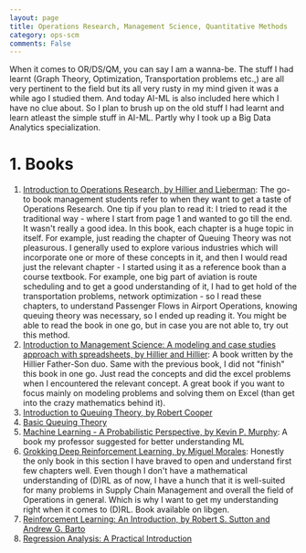 ```yaml
---
layout: page
title: Operations Research, Management Science, Quantitative Methods
category: ops-scm
comments: False
---
```


When it comes to OR/DS/QM, you can say I am a wanna-be. The stuff I had learnt (Graph Theory, Optimization, Transportation problems etc.,) are all very pertinent to the field but its all very rusty in my mind given it was a while ago I studied them. And today AI-ML is also included here which I have no clue about. So I plan to brush up on the old stuff I had learnt and learn atleast the simple stuff in AI-ML. Partly why I took up a Big Data Analytics specialization.

# 1. Books

1. [Introduction to Operations Research, by Hillier and Lieberman](https://archive.org/details/introduction-to-operations-research): The go-to book management students refer to when they want to get a taste of Operations Research. One tip if you plan to read it: I tried to read it the traditional way - where I start from page 1 and wanted to go till the end. It wasn't really a good idea. In this book, each chapter is a huge topic in itself. For example, just reading the chapter of Queuing Theory was not pleasurous. I generally used to explore various industries which will incorporate one or more of these concepts in it, and then I would read just the relevant chapter - I started using it as a reference book than a course textbook. For example, one big part of aviation is route scheduling and to get a good understanding of it, I had to get hold of the transportation problems, network optimization - so I read these chapters, to understand Passenger Flows in Airport Operations, knowing queuing theory was necessary, so I ended up reading it. You might be able to read the book in one go, but in case you are not able to, try out this method.
2. [Introduction to Management Science: A modeling and case studies approach with spreadsheets, by Hillier and Hillier](https://archive.org/details/isbn_9780070599680): A book written by the Hillier Father-Son duo. Same with the previous book, I did not "finish" this book in one go. Just read the concepts and did the excel problems when I encountered the relevant concept. A great book if you want to focus mainly on modeling problems and solving them on Excel (than get into the crazy mathematics behind it).
3. [Introduction to Queuing Theory, by Robert Cooper](https://www.cse.fau.edu/~bob/publications/IntroToQueueingTheory_Cooper.pdf)
4. [Basic Queuing Theory](https://yzr95924.github.io/pdf/book/Basic-Queueing-Theory.pdf)
5. [Machine Learning - A Probabilistic Perspective, by Kevin P. Murphy](https://raw.githubusercontent.com/kerasking/book-1/master/ML%20Machine%20Learning-A%20Probabilistic%20Perspective.pdf): A book my professor suggested for better understanding ML
6. [Grokking Deep Reinforcement Learning, by Miguel Morales](https://www.manning.com/books/grokking-deep-reinforcement-learning): Honestly the only book in this section I have braved to open and understand first few chapters well. Even though I don't have a mathematical understanding of (D)RL as of now, I have a hunch that it is well-suited for many problems in Supply Chain Management and overall the field of Operations in general. Which is why I want to get my understanding right when it comes to (D)RL. Book available on libgen.
7. [Reinforcement Learning: An Introduction, by Robert S. Sutton and Andrew G. Barto](https://web.stanford.edu/class/psych209/Readings/SuttonBartoIPRLBook2ndEd.pdf)
8. [Regression Analysis: A Practical Introduction](https://pdfcoffee.com/regression-analysis-a-practical-introduction-pdf-free.html)
